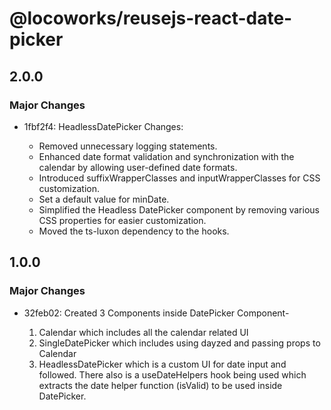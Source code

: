 # @locoworks/reusejs-react-date-picker

## 2.0.0

### Major Changes

- 1fbf2f4: HeadlessDatePicker Changes:

  - Removed unnecessary logging statements.
  - Enhanced date format validation and synchronization with the calendar by allowing user-defined date formats.
  - Introduced suffixWrapperClasses and inputWrapperClasses for CSS customization.
  - Set a default value for minDate.
  - Simplified the Headless DatePicker component by removing various CSS properties for easier customization.
  - Moved the ts-luxon dependency to the hooks.

## 1.0.0

### Major Changes

- 32feb02: Created 3 Components inside DatePicker Component-

  1. Calendar which includes all the calendar related UI
  2. SingleDatePicker which includes using dayzed and passing props to Calendar
  3. HeadlessDatePicker which is a custom UI for date input and followed.
     There also is a useDateHelpers hook being used which extracts the date helper function (isValid) to be used inside DatePicker.
